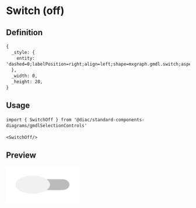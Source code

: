 # Switch (off)

## Definition

```
{
  _style: { 
    entity: 'dashed=0;labelPosition=right;align=left;shape=mxgraph.gmdl.switch;aspect=fixed;switchState=off;strokeColor=none;fillColor=#0E9D57;sketch=0;html=1;',
  },
  _width: 0,
  _height: 20,
}
```

## Usage

```
import { SwitchOff } from '@diac/standard-components-diagrams/gmdlSelectionControls'

<SwitchOff/>
```

## Preview

<img src="./switch-off.png" width="200"/>
